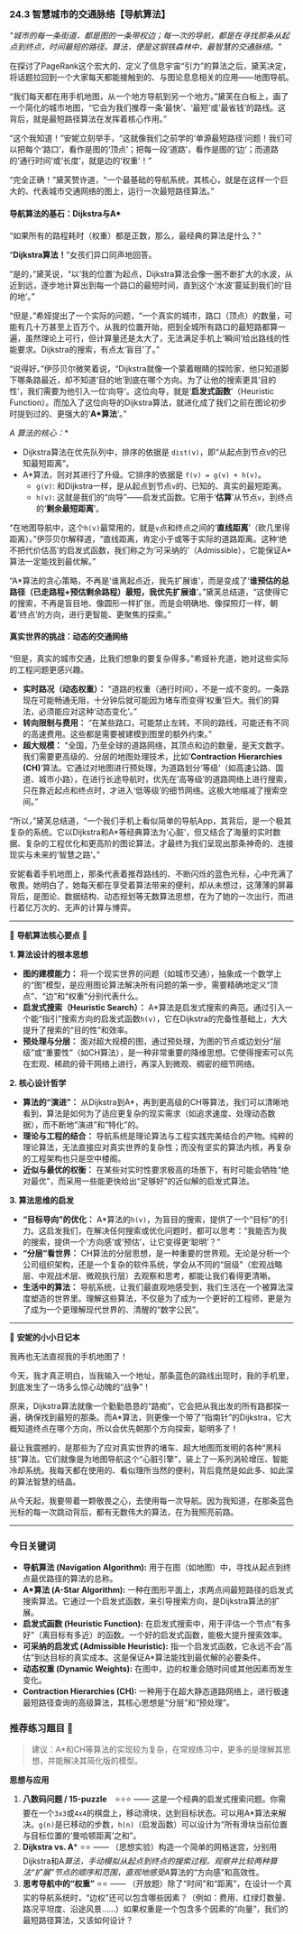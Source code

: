 ### **24.3 智慧城市的交通脉络【导航算法】**

*"城市的每一条街道，都是图的一条带权边；每一次的导航，都是在寻找那条从起点到终点，时间最短的路径。算法，便是这钢铁森林中，最智慧的交通脉络。"*

在探讨了PageRank这个宏大的、定义了信息宇宙“引力”的算法之后，黛芙决定，将话题拉回到一个大家每天都能接触到的、与图论息息相关的应用——地图导航。

“我们每天都在用手机地图，从一个地方导航到另一个地方。”黛芙在白板上，画了一个简化的城市地图，“它会为我们推荐一条‘最快’、‘最短’或‘最省钱’的路线。这背后，就是最短路径算法在发挥着核心作用。”

“这个我知道！”安妮立刻举手，“这就像我们之前学的‘单源最短路径’问题！我们可以把每个‘路口’，看作是图的‘顶点’；把每一段‘道路’，看作是图的‘边’；而道路的‘通行时间’或‘长度’，就是边的‘权重’！”

“完全正确！”黛芙赞许道，“一个最基础的导航系统，其核心，就是在这样一个巨大的、代表城市交通网络的图上，运行一次最短路径算法。”

#### **导航算法的基石：Dijkstra与A***

“如果所有的路程耗时（权重）都是正数，那么，最经典的算法是什么？”

“**Dijkstra算法！**”女孩们异口同声地回答。

“是的，”黛芙说，“以‘我的位置’为起点，Dijkstra算法会像一圈不断扩大的水波，从近到远，逐步地计算出到每一个路口的最短时间，直到这个‘水波’蔓延到我们的‘目的地’。”

“但是，”希娅提出了一个实际的问题，“一个真实的城市，路口（顶点）的数量，可能有几十万甚至上百万个。从我的位置开始，把到全城所有路口的最短路都算一遍，虽然理论上可行，但计算量还是太大了，无法满足手机上‘瞬间’给出路线的性能要求。Dijkstra的搜索，有点太‘盲目’了。”

“说得好。”伊莎贝尔微笑着说，“Dijkstra就像一个蒙着眼睛的探险家，他只知道脚下哪条路最近，却不知道‘目的地’到底在哪个方向。为了让他的搜索更具‘目的性’，我们需要为他引入一位‘向导’。这位向导，就是‘**启发式函数**’（Heuristic Function）。而加入了这位向导的Dijkstra算法，就进化成了我们之前在图论初步时提到过的、更强大的‘**A*算法**’。”

**A* 算法的核心：**

-   Dijkstra算法在优先队列中，排序的依据是 `dist(v)`，即“从起点到节点v的已知最短距离”。
-   A*算法，则对其进行了升级。它排序的依据是 `f(v) = g(v) + h(v)`。
    -   `g(v)`: 和Dijkstra一样，是从起点到节点`v`的、已知的、真实的最短距离。
    -   `h(v)`: 这就是我们的“向导”——启发式函数。它用于‘**估算**’从节点`v`，到终点的‘**剩余最短距离**’。

“在地图导航中，这个`h(v)`最常用的，就是`v`点和终点之间的‘**直线距离**’（欧几里得距离）。”伊莎贝尔解释道，“直线距离，肯定小于或等于实际的道路距离。这种‘绝不把代价估高’的启发式函数，我们称之为‘可采纳的’（Admissible），它能保证A*算法一定能找到最优解。”

“A*算法的贪心策略，不再是‘谁离起点近，我先扩展谁’，而是变成了‘**谁预估的总路径（已走路程+预估剩余路程）最短，我优先扩展谁**’。”黛芙总结道，“这使得它的搜索，不再是盲目地、像圆形一样扩张，而是会明确地、像探照灯一样，朝着‘终点’的方向，进行更智能、更聚焦的探索。”

#### **真实世界的挑战：动态的交通网络**

“但是，真实的城市交通，比我们想象的要复杂得多。”希娅补充道，她对这些实际的工程问题更感兴趣。

-   **实时路况（动态权重）：** “道路的权重（通行时间），不是一成不变的。一条路现在可能畅通无阻，十分钟后就可能因为堵车而变得‘权重’巨大。我们的算法，必须能应对这种‘动态变化’。”
-   **转向限制与费用：** “在某些路口，可能禁止左转。不同的路线，可能还有不同的高速费用。这些都是需要被建模到图里的额外约束。”
-   **超大规模：** “全国，乃至全球的道路网络，其顶点和边的数量，是天文数字。我们需要更高级的、分层的地图处理技术，比如‘**Contraction Hierarchies (CH)**’算法。它通过对地图进行预处理，为道路划分‘等级’（如高速公路、国道、城市小路），在进行长途导航时，优先在‘高等级’的道路网络上进行搜索，只在靠近起点和终点时，才进入‘低等级’的细节网络。这极大地缩减了搜索空间。”

“所以，”黛芙总结道，“一个我们手机上看似简单的导航App，其背后，是一个极其复杂的系统。它以Dijkstra和A*等经典算法为‘心脏’，但又结合了海量的实时数据、复杂的工程优化和更高阶的图论算法，才最终为我们呈现出那条神奇的、连接现实与未来的‘智慧之路’。”

安妮看着手机地图上，那条代表着推荐路线的、不断闪烁的蓝色光标，心中充满了敬畏。她明白了，她每天都在享受着算法带来的便利，却从未想过，这薄薄的屏幕背后，是图论、数据结构、动态规划等无数算法思想，在为了她的一次出行，而进行着亿万次的、无声的计算与博弈。

---

🌸 **导航算法核心要点** 🌸

**1. 算法设计的根本思想**
- **图的建模能力：** 将一个现实世界的问题（如城市交通），抽象成一个数学上的“图”模型，是应用图论算法解决所有问题的第一步。需要精确地定义“顶点”、“边”和“权重”分别代表什么。
- **启发式搜索（Heuristic Search）：** A*算法是启发式搜索的典范。通过引入一个能“指引”搜索方向的启发式函数`h(v)`，它在Dijkstra的完备性基础上，大大提升了搜索的“目的性”和效率。
- **预处理与分层：** 面对超大规模的图，通过预处理，为图的节点或边划分“层级”或“重要性”（如CH算法），是一种非常重要的降维思想。它使得搜索可以先在宏观、稀疏的骨干网络上进行，再深入到微观、稠密的细节网络。

**2. 核心设计哲学**
- **算法的“演进”：** 从Dijkstra到A*，再到更高级的CH等算法，我们可以清晰地看到，算法是如何为了适应更复杂的现实需求（如追求速度、处理动态数据），而不断地“演进”和“特化”的。
- **理论与工程的结合：** 导航系统是理论算法与工程实践完美结合的产物。纯粹的理论算法，无法直接应对真实世界的复杂性；而没有坚实的算法内核，再复杂的工程架构也只是空中楼阁。
- **近似与最优的权衡：** 在某些对实时性要求极高的场景下，有时可能会牺牲“绝对最优”，而采用一些能更快给出“足够好”的近似解的启发式算法。

**3. 算法思维的启发**
- **“目标导向”的优化：** A*算法的`h(v)`，为盲目的搜索，提供了一个“目标”的引力。这启发我们，在解决任何搜索或优化问题时，都可以思考：“我能否为我的搜索，提供一个‘方向感’或‘预估’，让它变得更‘聪明’？”
- **“分层”看世界：** CH算法的分层思想，是一种重要的世界观。无论是分析一个公司组织架构，还是一个复杂的软件系统，学会从不同的“层级”（宏观战略层、中观战术层、微观执行层）去观察和思考，都能让我们看得更清晰。
- **生活中的算法：** 导航系统，让我们最直观地感受到，我们生活在一个被算法深度塑造的世界里。理解这些算法，不仅是为了成为一个更好的工程师，更是为了成为一个更理解现代世界的、清醒的“数字公民”。

---

🎀 **安妮的小小日记本**

我再也无法直视我的手机地图了！

今天，我才真正明白，当我输入一个地址，那条蓝色的路线出现时，我的手机里，到底发生了一场多么惊心动魄的“战争”！

原来，Dijkstra算法就像一个勤勤恳恳的“路痴”，它会把从我出发的所有路都探一遍，确保找到最短的那条。而A*算法，则更像一个带了“指南针”的Dijkstra，它大概知道终点在哪个方向，所以会优先朝那个方向探索，聪明多了！

最让我震撼的，是那些为了应对真实世界的堵车、超大地图而发明的各种“黑科技”算法。它们就像是为地图导航这个“心脏引擎”，装上了一系列涡轮增压、智能冷却系统。我每天都在使用的、看似理所当然的便利，背后竟然是如此多、如此深的算法智慧的结晶。

从今天起，我要带着一颗敬畏之心，去使用每一次导航。因为我知道，在那条蓝色光标的每一次跳动背后，都有无数伟大的算法，在为我照亮前路。

---

### 今日关键词

- **导航算法 (Navigation Algorithm):** 用于在图（如地图）中，寻找从起点到终点最优路径的算法的总称。
- **A*算法 (A-Star Algorithm):** 一种在图形平面上，求两点间最短路径的启发式搜索算法。它通过一个启发式函数，来引导搜索方向，是Dijkstra算法的扩展。
- **启发式函数 (Heuristic Function):** 在启发式搜索中，用于评估一个节点“有多好”（离目标有多近）的函数。一个好的启发式函数，能极大提升搜索效率。
- **可采纳的启发式 (Admissible Heuristic):** 指一个启发式函数，它永远不会“高估”到达目标的真实成本。这是保证A*算法能找到最优解的必要条件。
- **动态权重 (Dynamic Weights):** 在图中，边的权重会随时间或其他因素而发生变化。
- **Contraction Hierarchies (CH):** 一种用于在超大静态道路网络上，进行极速最短路径查询的高级算法，其核心思想是“分层”和“预处理”。

### 推荐练习题目 🧲  
> 建议：A*和CH等算法的实现较为复杂，在常规练习中，更多的是理解其思想，并能解决其简化版的模型。

**思想与应用**  
1.  **八数码问题 / 15-puzzle** ⭐⭐⭐ —— 这是一个经典的启发式搜索问题。你需要在一个`3x3`或`4x4`的棋盘上，移动滑块，达到目标状态。可以用A*算法来解决。`g(n)`是已移动的步数，`h(n)`（启发函数）可以设计为“所有滑块当前位置与目标位置的‘曼哈顿距离’之和”。
2.  **Dijkstra vs. A*** ⭐⭐ —— （思想实验）构造一个简单的网格迷宫，分别用Dijkstra和A*算法，手动模拟从起点到终点的搜索过程。观察并比较两种算法“扩展”节点的顺序和范围，直观地感受A*算法的“方向感”和高效性。
3.  **思考导航中的“权重”** ⭐⭐ —— （开放题）除了“时间”和“距离”，在设计一个真实的导航系统时，“边权”还可以包含哪些因素？（例如：费用、红绿灯数量、路况平坦度、沿途风景……）如果权重是一个包含多个因素的“向量”，我们的最短路径算法，又该如何设计？
